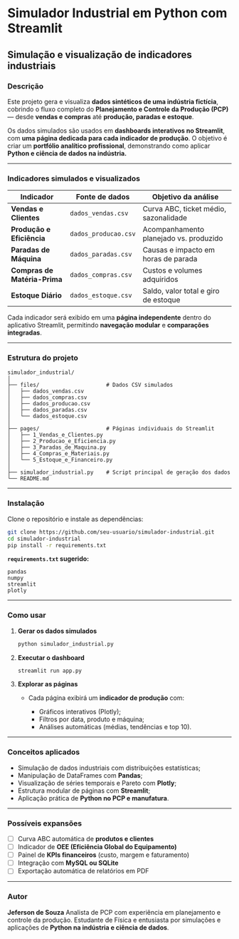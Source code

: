 # Simulador Industrial em Python com Streamlit

**Simulação e visualização de indicadores industriais**
---

### Descrição

Este projeto gera e visualiza **dados sintéticos de uma indústria fictícia**, cobrindo o fluxo completo do **Planejamento e Controle da Produção (PCP)** — desde **vendas e compras** até **produção, paradas e estoque**.

Os dados simulados são usados em **dashboards interativos no Streamlit**, com **uma página dedicada para cada indicador de produção**.
O objetivo é criar um **portfólio analítico profissional**, demonstrando como aplicar **Python e ciência de dados na indústria.**

---

### Indicadores simulados e visualizados

| Indicador                    | Fonte de dados       | Objetivo da análise                    |
| ---------------------------- | -------------------- | -------------------------------------- |
| **Vendas e Clientes**        | `dados_vendas.csv`   | Curva ABC, ticket médio, sazonalidade  |
| **Produção e Eficiência**    | `dados_producao.csv` | Acompanhamento planejado vs. produzido |
| **Paradas de Máquina**       | `dados_paradas.csv`  | Causas e impacto em horas de parada    |
| **Compras de Matéria-Prima** | `dados_compras.csv`  | Custos e volumes adquiridos            |
| **Estoque Diário**           | `dados_estoque.csv`  | Saldo, valor total e giro de estoque   |

Cada indicador será exibido em uma **página independente** dentro do aplicativo Streamlit, permitindo **navegação modular** e **comparações integradas**.

---

### Estrutura do projeto

```
simulador_industrial/
│
├── files/                     # Dados CSV simulados
│   ├── dados_vendas.csv
│   ├── dados_compras.csv
│   ├── dados_producao.csv
│   ├── dados_paradas.csv
│   └── dados_estoque.csv
│
├── pages/                     # Páginas individuais do Streamlit
│   ├── 1_Vendas_e_Clientes.py
│   ├── 2_Producao_e_Eficiencia.py
│   ├── 3_Paradas_de_Maquina.py
│   ├── 4_Compras_e_Materiais.py
│   └── 5_Estoque_e_Financeiro.py
│
├── simulador_industrial.py    # Script principal de geração dos dados
└── README.md
```

---

### Instalação

Clone o repositório e instale as dependências:

```bash
git clone https://github.com/seu-usuario/simulador-industrial.git
cd simulador-industrial
pip install -r requirements.txt
```

**`requirements.txt` sugerido:**

```
pandas
numpy
streamlit
plotly
```

---

### Como usar

1. **Gerar os dados simulados**

   ```bash
   python simulador_industrial.py
   ```

2. **Executar o dashboard**

   ```bash
   streamlit run app.py
   ```

3. **Explorar as páginas**

   * Cada página exibirá um **indicador de produção** com:

     * Gráficos interativos (Plotly);
     * Filtros por data, produto e máquina;
     * Análises automáticas (médias, tendências e top 10).

---

### Conceitos aplicados

* Simulação de dados industriais com distribuições estatísticas;
* Manipulação de DataFrames com **Pandas**;
* Visualização de séries temporais e Pareto com **Plotly**;
* Estrutura modular de páginas com **Streamlit**;
* Aplicação prática de **Python no PCP e manufatura**.

---

### Possíveis expansões

* [ ] Curva ABC automática de **produtos e clientes**
* [ ] Indicador de **OEE (Eficiência Global do Equipamento)**
* [ ] Painel de **KPIs financeiros** (custo, margem e faturamento)
* [ ] Integração com **MySQL ou SQLite**
* [ ] Exportação automática de relatórios em PDF

---

### Autor

**Jeferson de Souza**
Analista de PCP com experiência em planejamento e controle da produção.
Estudante de Física e entusiasta por simulações e aplicações de **Python na indústria e ciência de dados**.
